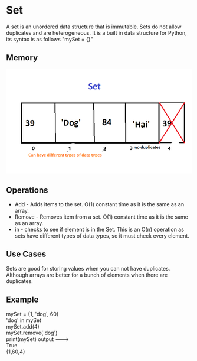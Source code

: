 <h1> Set </h1>
<p1>A set is an unordered data structure that is immutable. Sets do not allow duplicates and are heterogeneous. It is a built in data structure for Python, its syntax is as follows "mySet = {}"</p1>
<h2> Memory </h2>
<img src="setimage.png">
<h2>Operations</h2>
<UL>
  
<LI>  Add - Adds items to the set.  O(1) constant time as it is the same as an array.
<LI> Remove - Removes item from a set. O(1) constant time as it is the same as an array.
<LI> in - checks to see if element is in the Set. This is an O(n) operation as sets have different types of data types, so it must check every element.
  </UL>
<h2>Use Cases </h2>
Sets are good for storing values when you can not have duplicates. Although arrays are better for a bunch of elements when there are duplicates.
<h2>Example</h2>
mySet = {1, 'dog', 60}</br>
'dog' in mySet</br>
mySet.add(4)</br>
mySet.remove('dog')</br>
print(mySet)
output ---><br/>True<br/>{1,60,4}
